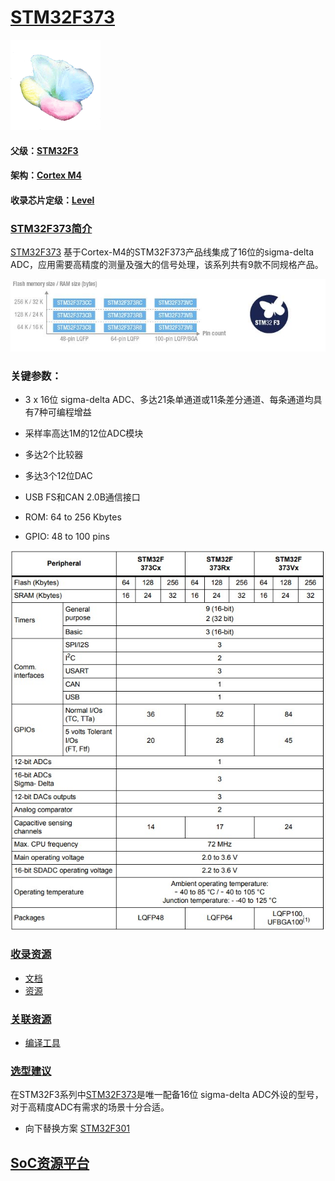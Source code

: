 ﻿# [STM32F373](https://github.com/sochub/STM32F373) 
[![sites](SoC/qitas.png)](http://www.qitas.cn) 
#### 父级：[STM32F3](https://github.com/sochub/STM32F3)
#### 架构：[Cortex M4](https://github.com/sochub/CM4) 
#### 收录芯片定级：[Level](https://github.com/sochub/Level)
### [STM32F373简介](https://github.com/sochub/STM32F373/wiki)

[STM32F373](https://github.com/sochub/STM32F373) 基于Cortex-M4的STM32F373产品线集成了16位的sigma-delta ADC，应用需要高精度的测量及强大的信号处理，该系列共有9款不同规格产品。

[![sites](SoC/STM32F373.jpg)](https://www.st.com/zh/microcontrollers-microprocessors/stm32f373.html#overview) 


### 关键参数：

* 3 x 16位 sigma-delta ADC、多达21条单通道或11条差分通道、每条通道均具有7种可编程增益
* 采样率高达1M的12位ADC模块
* 多达2个比较器
* 多达3个12位DAC
* USB FS和CAN 2.0B通信接口

* ROM: 64 to 256 Kbytes
* GPIO: 48 to 100 pins

[![sites](SoC/STM32FP.jpg)](https://www.st.com/zh/microcontrollers-microprocessors/stm32f373.html#overview) 

### [收录资源](https://github.com/sochub/STM32F373)

* [文档](docs/)
* [资源](src/)

### [关联资源](https://github.com/sochub)

* [编译工具](https://github.com/sochub/arm-none-eabi)

### [选型建议](https://github.com/sochub/STM32F373)

在STM32F3系列中[STM32F373](https://github.com/sochub/STM32F373)是唯一配备16位 sigma-delta ADC外设的型号，对于高精度ADC有需求的场景十分合适。

* 向下替换方案 [STM32F301](https://github.com/sochub/STM32F301) 

##  [SoC资源平台](http://www.qitas.cn)
